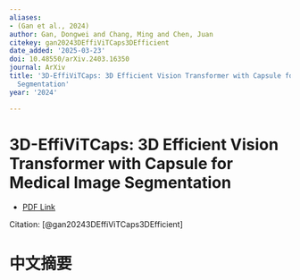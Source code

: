 ```yaml
---
aliases:
- (Gan et al., 2024)
author: Gan, Dongwei and Chang, Ming and Chen, Juan
citekey: gan20243DEffiViTCaps3DEfficient
date_added: '2025-03-23'
doi: 10.48550/arXiv.2403.16350
journal: ArXiv
title: '3D-EffiViTCaps: 3D Efficient Vision Transformer with Capsule for Medical Image
  Segmentation'
year: '2024'

---
```

# 3D-EffiViTCaps: 3D Efficient Vision Transformer with Capsule for Medical Image Segmentation
- [PDF Link](zotero://open-pdf/library/items/899XERBI)

Citation: [@gan20243DEffiViTCaps3DEfficient]

# 中文摘要
